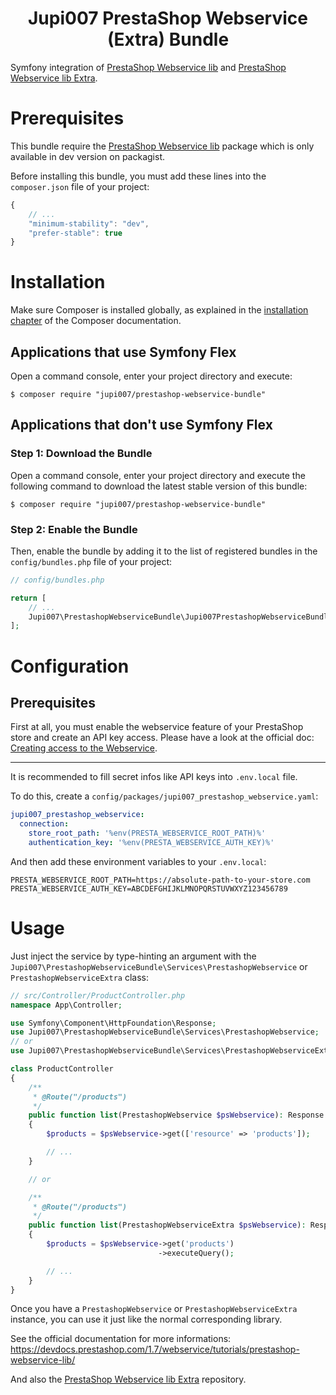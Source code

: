 <h1 align="center">Jupi007 PrestaShop Webservice (Extra) Bundle</h1>

Symfony integration of [PrestaShop Webservice lib](https://github.com/PrestaShop/PrestaShop-webservice-lib) and [PrestaShop Webservice lib Extra](https://github.com/Jupi007/prestashop-webservice-extra).

Prerequisites
=============

This bundle require the [PrestaShop Webservice lib](https://github.com/PrestaShop/PrestaShop-webservice-lib) package which is only available in dev version on packagist.

Before installing this bundle, you must add these lines into the `composer.json` file of your project:

```js
{
    // ...
    "minimum-stability": "dev",
    "prefer-stable": true
}
```

Installation
============

Make sure Composer is installed globally, as explained in the
[installation chapter](https://getcomposer.org/doc/00-intro.md)
of the Composer documentation.

Applications that use Symfony Flex
----------------------------------

Open a command console, enter your project directory and execute:

```console
$ composer require "jupi007/prestashop-webservice-bundle"
```

Applications that don't use Symfony Flex
----------------------------------------

### Step 1: Download the Bundle

Open a command console, enter your project directory and execute the
following command to download the latest stable version of this bundle:

```console
$ composer require "jupi007/prestashop-webservice-bundle"
```

### Step 2: Enable the Bundle

Then, enable the bundle by adding it to the list of registered bundles
in the `config/bundles.php` file of your project:

```php
// config/bundles.php

return [
    // ...
    Jupi007\PrestashopWebserviceBundle\Jupi007PrestashopWebserviceBundle::class => ['all' => true],
];
```

Configuration
=============

Prerequisites
-------------

First at all, you must enable the webservice feature of your PrestaShop store and create an API key access. Please have a look at the official doc: [Creating access to the Webservice](https://devdocs.prestashop.com/1.7/webservice/tutorials/creating-access/).

---

It is recommended to fill secret infos like API keys into `.env.local` file.

To do this, create a `config/packages/jupi007_prestashop_webservice.yaml`:

```yaml
jupi007_prestashop_webservice:
  connection:
    store_root_path: '%env(PRESTA_WEBSERVICE_ROOT_PATH)%'
    authentication_key: '%env(PRESTA_WEBSERVICE_AUTH_KEY)%'
```

And then add these environment variables to your `.env.local`:

```
PRESTA_WEBSERVICE_ROOT_PATH=https://absolute-path-to-your-store.com
PRESTA_WEBSERVICE_AUTH_KEY=ABCDEFGHIJKLMNOPQRSTUVWXYZ123456789
```

Usage
=====

Just inject the service by type-hinting an argument with the `Jupi007\PrestashopWebserviceBundle\Services\PrestashopWebservice` or `PrestashopWebserviceExtra` class:

```php
// src/Controller/ProductController.php
namespace App\Controller;

use Symfony\Component\HttpFoundation\Response;
use Jupi007\PrestashopWebserviceBundle\Services\PrestashopWebservice;
// or
use Jupi007\PrestashopWebserviceBundle\Services\PrestashopWebserviceExtra;

class ProductController
{
    /**
     * @Route("/products")
     */
    public function list(PrestashopWebservice $psWebservice): Response
    {
        $products = $psWebservice->get(['resource' => 'products']);

        // ...
    }

    // or

    /**
     * @Route("/products")
     */
    public function list(PrestashopWebserviceExtra $psWebservice): Response
    {
        $products = $psWebservice->get('products')
                                 ->executeQuery();

        // ...
    }
}
```

Once you have a `PrestashopWebservice` or `PrestashopWebserviceExtra` instance, you can use it just like the normal corresponding library.

See the official documentation for more informations: https://devdocs.prestashop.com/1.7/webservice/tutorials/prestashop-webservice-lib/

And also the [PrestaShop Webservice lib Extra](https://github.com/Jupi007/prestashop-webservice-extra) repository.
